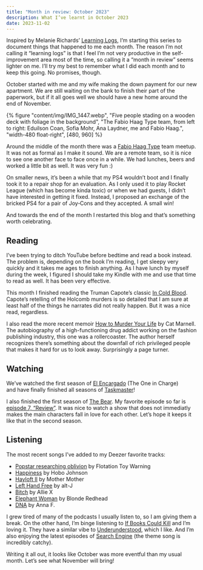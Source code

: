```yaml
---
title: "Month in review: October 2023"
description: What I’ve learnt in October 2023
date: 2023-11-02
---
```

Inspired by Melanie Richards’ [Learning Logs](https://melanie-richards.com/blog/tags/learning-log), I’m starting this series to document things that happened to me each month. The reason I’m not calling it “learning logs” is that I feel I’m not very productive in the self-improvement area most of the time, so calling it a “month in review” seems lighter on me. I’ll try my best to remember what I did each month and to keep this going. No promises, though.

October started with me and my wife making the down payment for our new apartment. We are still waiting on the bank to finish their part of the paperwork, but if it all goes well we should have a new home around the end of November.

{% figure "content/img/IMG_1447.webp", "Five people stading on a wooden deck with foliage in the background", "The Fabio Haag Type team, from left to right: Eduilson Coan, Sofia Mohr, Ana Laydner, me and Fabio Haag.", "width-480 float-right", [480, 960] %}

Around the middle of the month there was a [Fabio Haag Type](https://fabiohaagtype.com/en) team meetup. It was not as formal as I make it sound. We are a remote team, so it is nice to see one another face to face once in a while. We had lunches, beers and worked a little bit as well. It was very fun :)

On smaller news, it’s been a while that my PS4 wouldn’t boot and I finally took it to a repair shop for an evaluation. As I only used it to play Rocket League (which has become kinda toxic) or when we had guests, I didn’t have interested in getting it fixed. Instead, I proposed an exchange of the bricked PS4 for a pair of Joy&#8209;Cons and they accepted. A small win!

And towards the end of the month I restarted this blog and that’s something worth celebrating.

## Reading

I’ve been trying to ditch YouTube before bedtime and read a book instead. The problem is, depending on the book I’m reading, I get sleepy very quickly and it takes me ages to finish anything. As I have lunch by myself during the week, I figured I should take my Kindle with me and use that time to read as well. It has been very effective.

This month I finished reading the Truman Capote’s classic [In Cold Blood](https://www.penguinrandomhouse.com/books/23728/in-cold-blood-by-truman-capote/). Capote’s retelling of the Holcomb murders is so detailed that I am sure at least half of the things he narrates did not really happen. But it was a nice read, regardless.

I also read the more recent memoir [How to Murder Your Life](https://www.simonandschuster.ca/books/How-to-Murder-Your-Life/Cat-Marnell/9781476752419) by Cat Marnell. The autobiography of a high-functioning drug addict working on the fashion publishing industry, this one was a rollercoaster. The author herself recognizes there’s something about the downfall of rich privileged people that makes it hard for us to look away. Surprisingly a page turner.

## Watching

We’ve watched the first season of [El Encargado](https://www.imdb.com/title/tt14362262) (The One in Charge) and have finally finished all seasons of [Taskmaster](https://www.youtube.com/@Taskmaster)!

I also finished the first season of [The Bear](https://www.imdb.com/title/tt14452776). My favorite episode so far is [episode 7, “Review”](https://www.imdb.com/title/tt18233708). It was nice to watch a show that does not immediatly makes the main characters fall in love for each other. Let’s hope it keeps it like that in the second season.

## Listening

The most recent songs I’ve added to my Deezer favorite tracks:

- [Popstar researching oblivion](https://www.youtube.com/watch?v=Nlwp9GT2KFQ) by Flotation Toy Warning
- [Happiness](https://www.youtube.com/watch?v=xGK86V8puAM) by Hobo Johnson
- [Hayloft II](https://www.youtube.com/watch?v=LTEZm5AYslw) by Mother Mother
- [Left Hand Free](https://www.youtube.com/watch?v=NRWUoDpo2fo) by alt-J
- [Bitch](https://www.youtube.com/watch?v=l3K1UlEaVGw) by Allie X
- [Elephant Woman](https://www.youtube.com/watch?v=SCMMZHlSQCQ) by Blonde Redhead
- [DNA](https://www.youtube.com/watch?v=W_vR5u5QxZY) by Anna F.

I grew tired of many of the podcasts I usually listen to, so I am giving them a break. On the other hand, I’m binge listening to [If Books Could Kill](https://www.patreon.com/IfBooksPod) and I’m loving it. They have a similar vibe to [Underunderstood](https://underunderstood.com/podcast/new-start-here), which I like. And I’m also enjoying the latest episodes of [Search Engine](https://pjvogt.substack.com/p/welcome-to-search-engine) (the theme song is incredibly catchy).

Writing it all out, it looks like October was more eventful than my usual month. Let’s see what November will bring!
